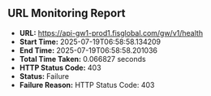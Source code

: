 ## URL Monitoring Report

- **URL:** https://api-gw1-prod1.fisglobal.com/gw/v1/health
- **Start Time:** 2025-07-19T06:58:58.134209
- **End Time:** 2025-07-19T06:58:58.201036
- **Total Time Taken:** 0.066827 seconds
- **HTTP Status Code:** 403
- **Status:** Failure
- **Failure Reason:** HTTP Status Code: 403
